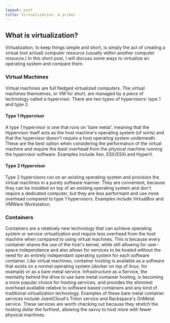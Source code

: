 ```yaml
---
layout: post
title: Virtualization: A primer
---
```

## What is virtualization? ##
Virtualization, to keep things simple and short, is simply the act of creating a virtual (not actual) computer resource (usually within another computer resource.)  In this short post, I will discuss some ways to virtualize an operating system and compare them.  
### Virtual Machines ###
Virtual machines are full fledged virtualized computers.  The virtual machines themselves, or VM for short, are managed by a piece of technology called a hypervisor.  There are two types of hypervisors: type 1 and type 2.
#### Type 1 Hypervisor ####
A type 1 hypervisor is one that runs on 'bare metal', meaning that the Hypervisor itself acts as the host machine's operating system (of sorts) and that the hypervisor doesn't require a host operating system underneath.  These are the best option when considering the performance of the virtual machine and require the least overhead from the physical machine running the hypervisor software.  Examples include Xen, ESX/ESXi and HyperV.
#### Type 2 Hypervisor ####
Type 2 hypervisors run on an existing operating system and provision the virtual machines in a purely software manner.  They are convenient, because they can be installed on top of an existing operating system and don't require a dedicated computer, but they are less performant and use more overhead compared to type 1 hypervisors.  Examples include VirtualBox and VMWare Workstation.
### Containers ###
Containers are a relatively new technology that can achieve operating system or service virtualization and require less overhead from the host machine when compared to using virtual machines.  This is because every container shares the use of the host's kernel, while still allowing for user-space independance and also allows for services to be hosted without the need for an entirely independant operating system for each software container.  Like virtual machines, container hosting is available as a software that exists on a normal operating system (docker on top of linux, for example) or as a bare metal service.  Infrastructure as a Service, the mentality behind the drive to use bare metal container hosting, is becoming a more popular choice for hosting services, and provides the slimmest overhead available relative to software based containers and any kind of traditional virtualization technology.  Examples of these bare metal container services include JoentCloud's Triton service and Rackspace's OnMetal service.  These services are worth checking out because they stretch the hosting dollar the furthest, allowing the savvy to host more with fewer physical machines.
